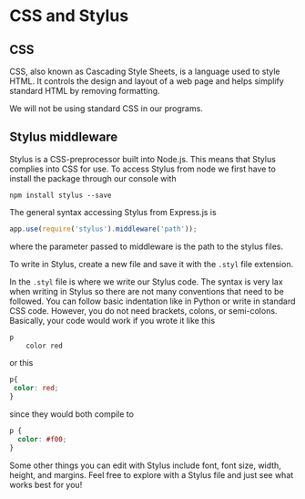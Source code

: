 # CSS and Stylus

## CSS

CSS, also known as Cascading Style Sheets, is a language used to style HTML. It controls the design and layout of a web page and helps simplify standard HTML by removing formatting.

We will not be using standard CSS in our programs.

## Stylus middleware

Stylus is a CSS-preprocessor built into Node.js. This means that Stylus complies into CSS for use. To access Stylus from node we first have to install the package through our console with

```text
npm install stylus --save
```

The general syntax accessing Stylus from Express.js is

```javascript
app.use(require('stylus').middleware('path'));
```

where the parameter passed to middleware is the path to the stylus files.

To write in Stylus, create a new file and save it with the `.styl` file extension.

In the `.styl` file is where we write our Stylus code. The syntax is very lax when writing in Stylus so there are not many conventions that need to be followed. You can follow basic indentation like in Python or write in standard CSS code. However, you do not need brackets, colons, or semi-colons. Basically, your code would work if you wrote it like this

```css
p
    color red
```

or this

```css
p{
 color: red;
}
```

since they would both compile to

```css
p {
  color: #f00;
}
```

Some other things you can edit with Stylus include font, font size, width, height, and margins. Feel free to explore with a Stylus file and just see what works best for you!

